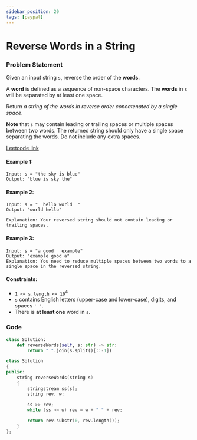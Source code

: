 ```yaml
---
sidebar_position: 20
tags: [paypal]
---
```


# Reverse Words in a String

### Problem Statement

Given an input string `s`, reverse the order of the **words**.

A **word** is defined as a sequence of non-space characters. The **words** in `s` will be separated by at least one space.

Return _a string of the words in reverse order concatenated by a single space_.

**Note** that `s` may contain leading or trailing spaces or multiple spaces between two words. The returned string should only have a single space separating the words. Do not include any extra spaces.

[Leetcode link](https://leetcode.com/problems/reverse-words-in-a-string)

#### Example 1:

```
Input: s = "the sky is blue"
Output: "blue is sky the"
```

#### Example 2:

```
Input: s = "  hello world  "
Output: "world hello"

Explanation: Your reversed string should not contain leading or trailing spaces.
```

#### Example 3:

```
Input: s = "a good   example"
Output: "example good a"
Explanation: You need to reduce multiple spaces between two words to a single space in the reversed string.
```

#### Constraints:

- `1 <= s.length <= 10`<sup>4</sup>
- `s` contains English letters (upper-case and lower-case), digits, and spaces `' '`.
- There is **at least one** word in `s`.

### Code

```python title="Python Code"
class Solution:
    def reverseWords(self, s: str) -> str:
        return " ".join(s.split()[::-1])

```

```cpp title="C++ Code"
class Solution
{
public:
    string reverseWords(string s)
    {
        stringstream ss(s);
        string rev, w;

        ss >> rev;
        while (ss >> w) rev = w + " " + rev;

        return rev.substr(0, rev.length());
    }
};
```
